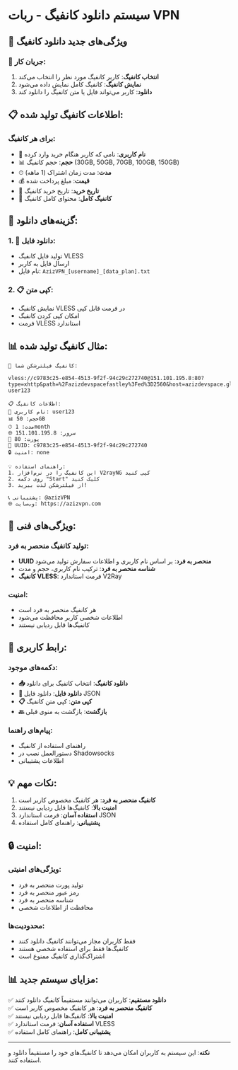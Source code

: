 # سیستم دانلود کانفیگ - ربات VPN

## 🔐 ویژگی‌های جدید دانلود کانفیگ

### 📱 جریان کار:

1. **انتخاب کانفیگ**: کاربر کانفیگ مورد نظر را انتخاب می‌کند
2. **نمایش کانفیگ**: کانفیگ کامل نمایش داده می‌شود
3. **دانلود**: کاربر می‌تواند فایل یا متن کانفیگ را دانلود کند

## 📋 اطلاعات کانفیگ تولید شده:

### برای هر کانفیگ:
- 👤 **نام کاربری**: نامی که کاربر هنگام خرید وارد کرده
- 📊 **حجم**: حجم کانفیگ (30GB, 50GB, 70GB, 100GB, 150GB)
- ⏱ **مدت**: مدت زمان اشتراک (1 ماهه)
- 💰 **قیمت**: مبلغ پرداخت شده
- 📅 **تاریخ خرید**: تاریخ خرید کانفیگ
- 🔐 **کانفیگ کامل**: محتوای کامل کانفیگ

## 🎯 گزینه‌های دانلود:

### 1. 📄 دانلود فایل:
- تولید فایل کانفیگ VLESS
- ارسال فایل به کاربر
- نام فایل: `AzizVPN_[username]_[data_plan].txt`

### 2. 📋 کپی متن:
- نمایش کانفیگ VLESS در فرمت قابل کپی
- امکان کپی کردن کانفیگ
- فرمت VLESS استاندارد

## 📊 مثال کانفیگ تولید شده:

```
🔐 کانفیگ فیلترشکن شما:

vless://c9783c25-e854-4513-9f2f-94c29c272740@151.101.195.8:80?type=xhttp&path=%2Fazizdevspacefastley%3Fed%3D2560&host=azizdevspace.global.ssl.fastly.net&mode=auto&security=none#AzizVPN-user123

📋 اطلاعات کانفیگ:
👤 نام کاربری: user123
📊 حجم: 50GB
⏱ مدت: 1month
🌐 سرور: 151.101.195.8
🔌 پورت: 80
🔑 UUID: c9783c25-e854-4513-9f2f-94c29c272740
🔒 امنیت: none

💡 راهنمای استفاده:
1. این کانفیگ را در نرم‌افزار V2rayNG کپی کنید
2. روی دکمه "Start" کلیک کنید
3. از فیلترشکن لذت ببرید!

📞 پشتیبانی: @azizVPN
🌐 وب‌سایت: https://azizvpn.com
```

## 🔧 ویژگی‌های فنی:

### تولید کانفیگ منحصر به فرد:
- **UUID منحصر به فرد**: بر اساس نام کاربری و اطلاعات سفارش تولید می‌شود
- **شناسه منحصر به فرد**: ترکیب نام کاربری، حجم و مدت
- **کانفیگ VLESS**: فرمت استاندارد V2Ray

### امنیت:
- هر کانفیگ منحصر به فرد است
- اطلاعات شخصی کاربر محافظت می‌شود
- کانفیگ‌ها قابل ردیابی نیستند

## 📱 رابط کاربری:

### دکمه‌های موجود:
- **📥 دانلود کانفیگ**: انتخاب کانفیگ برای دانلود
- **📄 دانلود فایل**: دانلود فایل JSON
- **📋 کپی متن**: کپی متن کانفیگ
- **🔙 بازگشت**: بازگشت به منوی قبلی

### پیام‌های راهنما:
- راهنمای استفاده از کانفیگ
- دستورالعمل نصب در Shadowsocks
- اطلاعات پشتیبانی

## 💡 نکات مهم:

1. **کانفیگ منحصر به فرد**: هر کانفیگ مخصوص کاربر است
2. **امنیت بالا**: کانفیگ‌ها قابل ردیابی نیستند
3. **استفاده آسان**: فرمت استاندارد JSON
4. **پشتیبانی**: راهنمای کامل استفاده

## 🔒 امنیت:

### ویژگی‌های امنیتی:
- تولید پورت منحصر به فرد
- رمز عبور منحصر به فرد
- شناسه منحصر به فرد
- محافظت از اطلاعات شخصی

### محدودیت‌ها:
- فقط کاربران مجاز می‌توانند کانفیگ دانلود کنند
- کانفیگ‌ها فقط برای استفاده شخصی هستند
- اشتراک‌گذاری کانفیگ ممنوع است

## 📊 مزایای سیستم جدید:

✅ **دانلود مستقیم**: کاربران می‌توانند مستقیماً کانفیگ دانلود کنند  
✅ **کانفیگ منحصر به فرد**: هر کانفیگ مخصوص کاربر است  
✅ **امنیت بالا**: کانفیگ‌ها قابل ردیابی نیستند  
✅ **استفاده آسان**: فرمت استاندارد VLESS  
✅ **پشتیبانی کامل**: راهنمای کامل استفاده  

---

**نکته**: این سیستم به کاربران امکان می‌دهد تا کانفیگ‌های خود را مستقیماً دانلود و استفاده کنند. 